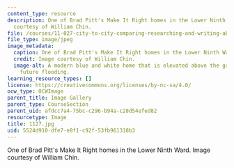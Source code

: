 ```yaml
---
content_type: resource
description: One of Brad Pitt's Make It Right homes in the Lower Ninth Ward. Image
  courtesy of William Chin.
file: /courses/11-027-city-to-city-comparing-researching-and-writing-about-cities-new-orleans-spring-2011/5524d910dfe7e8f1c92f53fb961318b3_1127.jpg
file_type: image/jpeg
image_metadata:
  caption: One of Brad Pitt's Make It Right homes in the Lower Ninth Ward.
  credit: Image courtesy of William Chin.
  image-alt: A modern blue and white home that is elevated above the ground to prevent
    future flooding.
learning_resource_types: []
license: https://creativecommons.org/licenses/by-nc-sa/4.0/
ocw_type: OCWImage
parent_title: Image Gallery
parent_type: CourseSection
parent_uid: afdcc7a4-75bc-c296-b94a-c28d54efed82
resourcetype: Image
title: 1127.jpg
uid: 5524d910-dfe7-e8f1-c92f-53fb961318b3
---
```

One of Brad Pitt's Make It Right homes in the Lower Ninth Ward. Image courtesy of William Chin.